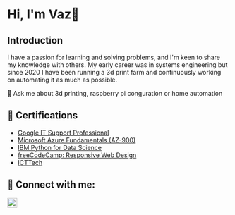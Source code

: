 <h1> Hi, I'm Vaz👋</h1> 

<h2>Introduction</h2>

I have a passion for learning and solving problems, and I'm keen to share my knowledge with others. My early career was in systems engineering but since 2020 I have been running a 3d print farm and continuously working on automating it as much as possible.

💬 Ask me about 3d printing, raspberry pi conguration or home automation

<h2>📄 Certifications</h2>

- [Google IT Support Professional](https://www.credly.com/badges/79112d91-1309-46c7-b693-2716845c1716)
- [Microsoft Azure Fundamentals (AZ-900)](https://www.credly.com/badges/6006df77-0c64-47cd-ad79-770b95675835)
- [IBM Python for Data Science](https://courses.cognitiveclass.ai/certificates/9c49f2ba5d63432da27b463c47298a49)
- [freeCodeCamp: Responsive Web Design](https://www.freecodecamp.org/certification/vazsingh/responsive-web-design)
- [ICTTech](https://www.engc.org.uk/standards-guidance/standards/icttech-standard/)

<h2> 🤳 Connect with me:</h2>

[<img align="left" alt="JoshMadakor | LinkedIn" width="22px" src="https://cdn.jsdelivr.net/npm/simple-icons@v3/icons/linkedin.svg" />][linkedin]

[linkedin]: https://www.linkedin.com/in/vazsingh

[linkedin]: https://linkedin.com/in/vazsingh

<!--
**vazsingh/vazsingh** is a ✨ _special_ ✨ repository because its `README.md` (this file) appears on your GitHub profile.

Here are some ideas to get you started:

- 🔭 I’m currently working on ...
- 🌱 I’m currently learning ...
- 👯 I’m looking to collaborate on ...
- 🤔 I’m looking for help with ...
- 💬 Ask me about ...
- 📫 How to reach me: ...
- 😄 Pronouns: ...
- ⚡ Fun fact: ...
-->
